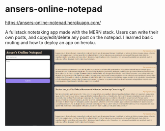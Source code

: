 # ansers-online-notepad
https://ansers-online-notepad.herokuapp.com/

A fullstack notetaking app made with the MERN stack. Users can write their own posts, and copy/edit/delete any post on the notepad. I learned basic routing and how to deploy an app on heroku.

![alt text](https://github.com/anserghazi/ansers-online-notepad/blob/master/notetaking.png?raw=true)